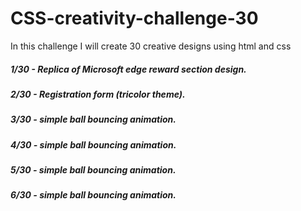 # CSS-creativity-challenge-30
In this challenge I will  create 30 creative designs using html  and css 

<h5>1/30 - Replica of Microsoft edge reward section design.</h5>
<h5>2/30 - Registration form (tricolor theme).</h5>
<h5>3/30 - simple ball bouncing animation.</h5>
<h5>4/30 - simple ball bouncing animation.</h5>
<h5>5/30 - simple ball bouncing animation.</h5>
<h5>6/30 - simple ball bouncing animation.</h5>

